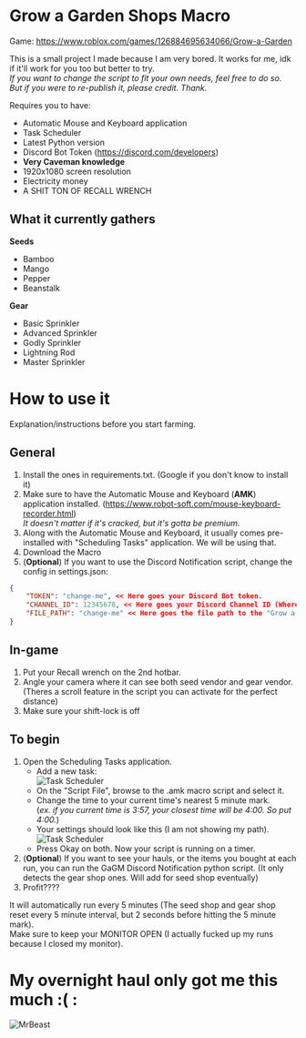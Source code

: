 # Grow a Garden Shops Macro
Game: https://www.roblox.com/games/126884695634066/Grow-a-Garden

This is a small project I made because I am very bored. It works for me, idk if it'll work for you too but better to try. <br/>
_If you want to change the script to fit your own needs, feel free to do so. But if you were to re-publish it, please credit. Thank._

Requires you to have:
- Automatic Mouse and Keyboard application 
- Task Scheduler
- Latest Python version
- Discord Bot Token (https://discord.com/developers)
- **Very Caveman knowledge**
- 1920x1080 screen resolution
- Electricity money
- A SHIT TON OF RECALL WRENCH

## What it currently gathers
**Seeds**
- Bamboo
- Mango
- Pepper
- Beanstalk

**Gear**
- Basic Sprinkler
- Advanced Sprinkler
- Godly Sprinkler
- Lightning Rod
- Master Sprinkler

# How to use it
Explanation/instructions before you start farming.

## General
1. Install the ones in requirements.txt. (Google if you don't know to install it)
2. Make sure to have the Automatic Mouse and Keyboard (**AMK**) application installed. (https://www.robot-soft.com/mouse-keyboard-recorder.html)<br/>
   _It doesn't matter if it's cracked, but it's gotta be premium._
3. Along with the Automatic Mouse and Keyboard, it usually comes pre-installed with "Scheduling Tasks" application. We will be using that.
4. Download the Macro
5. (**Optional**) If you want to use the Discord Notification script, change the config in settings.json:
```json
{ 
    "TOKEN": "change-me", << Here goes your Discord Bot token.
    "CHANNEL_ID": 12345678, << Here goes your Discord Channel ID (Where you want to see the items you bought)
    "FILE_PATH": "change-me" << Here goes the file path to the "Grow a Garden Farm Stats.txt"
}
``` 

## In-game
1. Put your Recall wrench on the 2nd hotbar.
2. Angle your camera where it can see both seed vendor and gear vendor. <br/>(Theres a scroll feature in the script you can activate for the perfect distance)
3. Make sure your shift-lock is off

## To begin
1. Open the Scheduling Tasks application.
   - Add a new task:
   <br/>![Task Scheduler](https://i.imgur.com/aVZFppW.png)
   - On the "Script File", browse to the .amk macro script and select it.
   - Change the time to your current time's nearest 5 minute mark.<br/>
     (_ex. if you current time is 3:57, your closest time will be 4:00. So put 4:00._)
   - Your settings should look like this (I am not showing my path). <br/> ![Task Scheduler](https://i.imgur.com/XwlhKyw.png)
   - Press Okay on both. Now your script is running on a timer.
2. (**Optional**) If you want to see your hauls, or the items you bought at each run, you can run the GaGM Discord Notification python script. (It only detects the gear shop ones. Will add for seed shop eventually)
3. Profit????

It will automatically run every 5 minutes (The seed shop and gear shop reset every 5 minute interval, but 2 seconds before hitting the 5 minute mark). <br/>Make sure to keep your MONITOR OPEN (I actually fucked up my runs because I closed my monitor).

# My overnight haul only got me this much :( :
![MrBeast](https://i.imgur.com/rGUaxiL.png)



